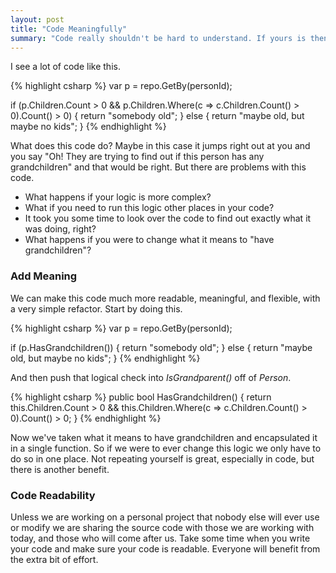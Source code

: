 ```yaml
---
layout: post
title: "Code Meaningfully"
summary: "Code really shouldn't be hard to understand. If yours is then I suggest you are doing something wrong!"
---
```


I see a lot of code like this.

{% highlight csharp %}
var p = repo.GetBy(personId);

if (p.Children.Count > 0 && p.Children.Where(c => c.Children.Count() > 0).Count() > 0)
{
    return "somebody old";
}
else
{
    return "maybe old, but maybe no kids";
}
{% endhighlight %}

What does this code do? Maybe in this case it jumps right out at you and you say "Oh! They are trying to find out if this person has any grandchildren" and that would be right. But there are problems with this code.

- What happens if your logic is more complex?
- What if you need to run this logic other places in your code?
- It took you some time to look over the code to find out exactly what it was doing, right?
- What happens if you were to change what it means to "have grandchildren"?

### Add Meaning

We can make this code much more readable, meaningful, and flexible, with a very simple refactor. Start by doing this.

{% highlight csharp %}
var p = repo.GetBy(personId);

if (p.HasGrandchildren())
{
    return "somebody old";
}
else
{
    return "maybe old, but maybe no kids";
}
{% endhighlight %}

And then push that logical check into *IsGrandparent()* off of *Person*.

{% highlight csharp %}
public bool HasGrandchildren()
{
    return this.Children.Count > 0 && this.Children.Where(c => c.Children.Count() > 0).Count() > 0;
}
{% endhighlight %}

Now we've taken what it means to have grandchildren and encapsulated it in a single function. So if we were to ever change this logic we only have to do so in one place. Not repeating yourself is great, especially in code, but there is another benefit.

### Code Readability

Unless we are working on a personal project that nobody else will ever use or modify we are sharing the source code with those we are working with today, and those who will come after us. Take some time when you write your code and make sure your code is readable. Everyone will benefit from the extra bit of effort. 
